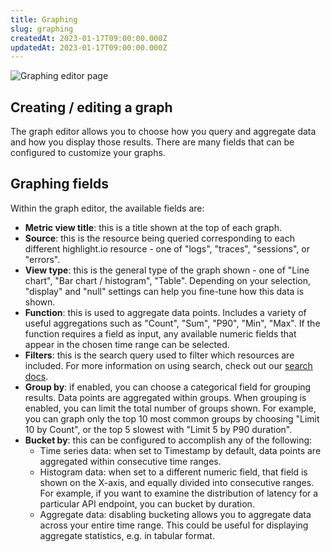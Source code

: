 ```yaml
---
title: Graphing
slug: graphing
createdAt: 2023-01-17T09:00:00.000Z
updatedAt: 2023-01-17T09:00:00.000Z
---
```


![Graphing editor page](/images/docs/graphing/graphing_editor_view.png)

## Creating / editing a graph

The graph editor allows you to choose how you query and aggregate data and how you display those results. There are many fields that can be configured to customize your graphs.

## Graphing fields

Within the graph editor, the available fields are:
- **Metric view title**: this is a title shown at the top of each graph.
- **Source**: this is the resource being queried corresponding to each different highlight.io resource - one of "logs", "traces", "sessions", or "errors".
- **View type**: this is the general type of the graph shown - one of "Line chart", "Bar chart / histogram", "Table". Depending on your selection, "display" and "null" settings can help you fine-tune how this data is shown.
- **Function**: this is used to aggregate data points. Includes a variety of useful aggregations such as "Count", "Sum", "P90", "Min", "Max". If the function requires a field as input, any available numeric fields that appear in the chosen time range can be selected.
- **Filters**: this is the search query used to filter which resources are included. For more information on using search, check out our [search docs](../3_general-features/search.md).
- **Group by**: if enabled, you can choose a categorical field for grouping results. Data points are aggregated within groups. When grouping is enabled, you can limit the total number of groups shown. For example, you can graph only the top 10 most common groups by choosing "Limit 10 by Count", or the top 5 slowest with "Limit 5 by P90 duration".
- **Bucket by**: this can be configured to accomplish any of the following:
    - Time series data: when set to Timestamp by default, data points are aggregated within consecutive time ranges.
    - Histogram data: when set to a different numeric field, that field is shown on the X-axis, and equally divided into consecutive ranges. For example, if you want to examine the distribution of latency for a particular API endpoint, you can bucket by duration.
    - Aggregate data: disabling bucketing allows you to aggregate data across your entire time range. This could be useful for displaying aggregate statistics, e.g. in tabular format.
